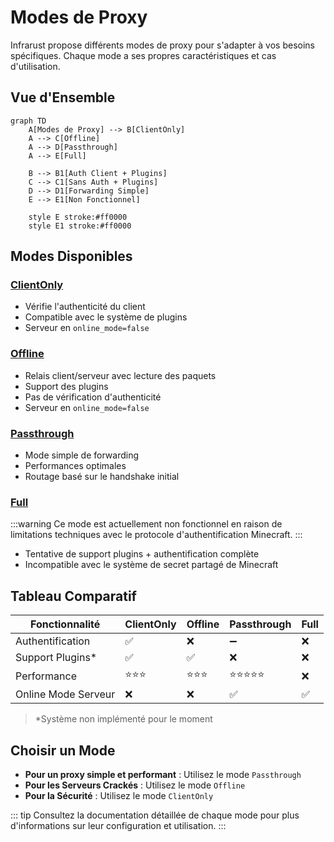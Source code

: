 # Modes de Proxy

Infrarust propose différents modes de proxy pour s'adapter à vos besoins spécifiques. Chaque mode a ses propres caractéristiques et cas d'utilisation.

## Vue d'Ensemble

```mermaid
graph TD
    A[Modes de Proxy] --> B[ClientOnly]
    A --> C[Offline]
    A --> D[Passthrough]
    A --> E[Full]
    
    B --> B1[Auth Client + Plugins]
    C --> C1[Sans Auth + Plugins]
    D --> D1[Forwarding Simple]
    E --> E1[Non Fonctionnel]

    style E stroke:#ff0000
    style E1 stroke:#ff0000
```

## Modes Disponibles

### [ClientOnly](./clientonly.md)

- Vérifie l'authenticité du client
- Compatible avec le système de plugins
- Serveur en `online_mode=false`

### [Offline](./offline.md)

- Relais client/serveur avec lecture des paquets
- Support des plugins
- Pas de vérification d'authenticité
- Serveur en `online_mode=false`

### [Passthrough](./passthrough.md)

- Mode simple de forwarding
- Performances optimales
- Routage basé sur le handshake initial

### [Full](./full.md)

:::warning
Ce mode est actuellement non fonctionnel en raison de limitations techniques avec le protocole d'authentification Minecraft.
:::

- Tentative de support plugins + authentification complète
- Incompatible avec le système de secret partagé de Minecraft

## Tableau Comparatif

| Fonctionnalité      | ClientOnly | Offline | Passthrough | Full |
|---------------------|------------|---------|-------------|------|
| Authentification    | ✅         | ❌      | ➖          | ❌   |
| Support Plugins*     | ✅         | ✅      | ❌          | ❌   |
| Performance         | ⭐⭐⭐     | ⭐⭐⭐   | ⭐⭐⭐⭐⭐   | ❌   |
| Online Mode Serveur | ❌         | ❌      | ✅          | ✅   |

>*Système non implémenté pour le moment

## Choisir un Mode

- **Pour un proxy simple et performant** : Utilisez le mode `Passthrough`
- **Pour les Serveurs Crackés** : Utilisez le mode `Offline`
- **Pour la Sécurité** : Utilisez le mode `ClientOnly`

::: tip
Consultez la documentation détaillée de chaque mode pour plus d'informations sur leur configuration et utilisation.
:::

